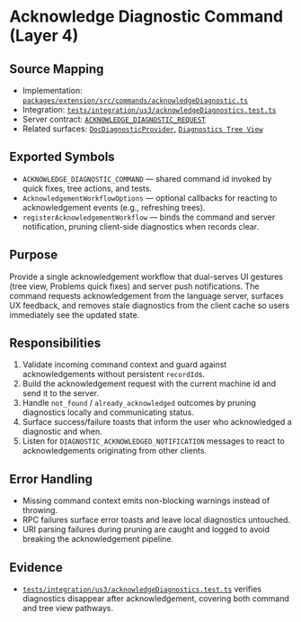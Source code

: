 # Acknowledge Diagnostic Command (Layer 4)

## Source Mapping
- Implementation: [`packages/extension/src/commands/acknowledgeDiagnostic.ts`](../../../packages/extension/src/commands/acknowledgeDiagnostic.ts)
- Integration: [`tests/integration/us3/acknowledgeDiagnostics.test.ts`](../../../tests/integration/us3/acknowledgeDiagnostics.test.ts)
- Server contract: [`ACKNOWLEDGE_DIAGNOSTIC_REQUEST`](../../../packages/shared/src/contracts/diagnostics.ts)
- Related surfaces: [`DocDiagnosticProvider`](../extension-diagnostics/docDiagnosticProvider.mdmd.md), [`Diagnostics Tree View`](../extension-views/diagnosticsTree.mdmd.md)

## Exported Symbols
- `ACKNOWLEDGE_DIAGNOSTIC_COMMAND` — shared command id invoked by quick fixes, tree actions, and tests.
- `AcknowledgementWorkflowOptions` — optional callbacks for reacting to acknowledgement events (e.g., refreshing trees).
- `registerAcknowledgementWorkflow` — binds the command and server notification, pruning client-side diagnostics when records clear.

## Purpose
Provide a single acknowledgement workflow that dual-serves UI gestures (tree view, Problems quick fixes) and server push notifications. The command requests acknowledgement from the language server, surfaces UX feedback, and removes stale diagnostics from the client cache so users immediately see the updated state.

## Responsibilities
1. Validate incoming command context and guard against acknowledgements without persistent `recordId`s.
2. Build the acknowledgement request with the current machine id and send it to the server.
3. Handle `not_found` / `already_acknowledged` outcomes by pruning diagnostics locally and communicating status.
4. Surface success/failure toasts that inform the user who acknowledged a diagnostic and when.
5. Listen for `DIAGNOSTIC_ACKNOWLEDGED_NOTIFICATION` messages to react to acknowledgements originating from other clients.

## Error Handling
- Missing command context emits non-blocking warnings instead of throwing.
- RPC failures surface error toasts and leave local diagnostics untouched.
- URI parsing failures during pruning are caught and logged to avoid breaking the acknowledgement pipeline.

## Evidence
- [`tests/integration/us3/acknowledgeDiagnostics.test.ts`](../../../tests/integration/us3/acknowledgeDiagnostics.test.ts) verifies diagnostics disappear after acknowledgement, covering both command and tree view pathways.
